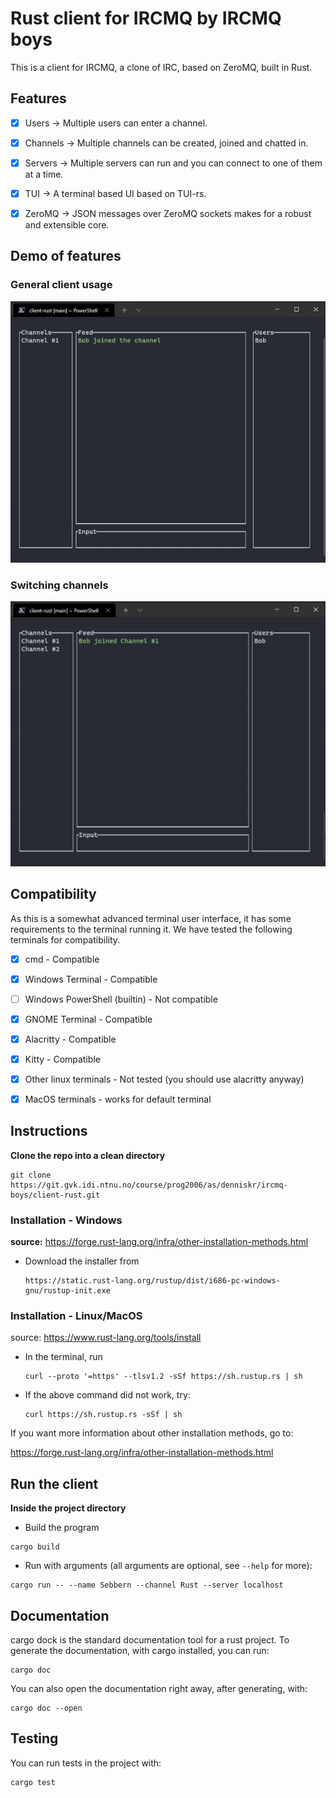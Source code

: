 # Rust client for IRCMQ by IRCMQ boys

This is a client for IRCMQ, a clone of IRC, based on ZeroMQ, built in Rust.

## Features

- [x] Users -> Multiple users can enter a channel.



- [x] Channels -> Multiple channels can be created, joined and chatted in.

- [x] Servers -> Multiple servers can run and you can connect to one of them at a time.

- [x] TUI -> A terminal based UI based on TUI-rs.

- [x] ZeroMQ -> JSON messages over ZeroMQ sockets makes for a robust and extensible core.

## Demo of features
### General client usage
![Different users](.gitlab/different_users.gif)
### Switching channels
![Switching channels](.gitlab/channel-switch.gif)
## Compatibility

As this is a somewhat advanced terminal user interface, it has some requirements to the terminal running it. We have tested the following terminals for compatibility.

- [x] cmd - Compatible

- [x] Windows Terminal - Compatible

- [ ] Windows PowerShell (builtin) - Not compatible

- [x] GNOME Terminal - Compatible

- [x] Alacritty - Compatible

- [x] Kitty - Compatible

- [x] Other linux terminals - Not tested (you should use alacritty anyway)

- [x] MacOS terminals - works for default terminal

## Instructions

**Clone the repo into a clean directory**

```
git clone https://git.gvk.idi.ntnu.no/course/prog2006/as/denniskr/ircmq-boys/client-rust.git
```

### Installation - Windows

**source:** https://forge.rust-lang.org/infra/other-installation-methods.html

- Download the installer from
  ```
  https://static.rust-lang.org/rustup/dist/i686-pc-windows-gnu/rustup-init.exe
  ```

### Installation - Linux/MacOS

source: https://www.rust-lang.org/tools/install

- In the terminal, run

  ```
  curl --proto '=https' --tlsv1.2 -sSf https://sh.rustup.rs | sh
  ```

- If the above command did not work, try:

  ```
  curl https://sh.rustup.rs -sSf | sh
  ```

If you want more information about other installation methods, go to:

https://forge.rust-lang.org/infra/other-installation-methods.html

## Run the client

**Inside the project directory**

* Build the program

```
cargo build
```

* Run with arguments (all arguments are optional, see `--help` for more):

```
cargo run -- --name Sebbern --channel Rust --server localhost
```

## Documentation

cargo dock is the standard documentation tool for a rust project. To generate the documentation, with cargo installed, you can run:

```
cargo doc
```

You can also open the documentation right away, after generating, with:
```
cargo doc --open
```

## Testing

You can run tests in the project with:

```
cargo test
```
